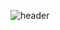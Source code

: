 <!--
**Brizzardis/Brizzardis** is a ✨ _special_ ✨ repository because its `README.md` (this file) appears on your GitHub profile.

Here are some ideas to get you started:

- 🔭 I’m currently working on ...
- 🌱 I’m currently learning ...
- 👯 I’m looking to collaborate on ...
- 🤔 I’m looking for help with ...
- 💬 Ask me about ...
- 📫 How to reach me: ... 2?
- 😄 Pronouns: ... timeGradient 24
- ⚡ Fun fact: ... 1,4,6,19,20,24
-->
![header](https://capsule-render.vercel.app/api?type=waving&color=gradient&customColorList=1,4,6,19,20,24&height=250&text=Welcome%20to%20my%20GitHub%20profile!&fontSize=50&fontColor=#000000&section=header&animation=fadeIn)
